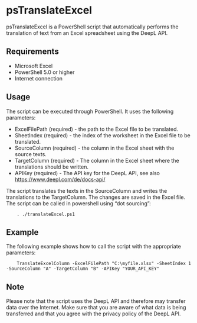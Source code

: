 # psTranslateExcel
psTranslateExcel is a PowerShell script that automatically performs the translation of text from an Excel spreadsheet using the DeepL API.

## Requirements
- Microsoft Excel
- PowerShell 5.0 or higher
- Internet connection

## Usage
The script can be executed through PowerShell. It uses the following parameters:
- ExcelFilePath (required) - the path to the Excel file to be translated.
- SheetIndex (required) - the index of the worksheet in the Excel file to be translated.
- SourceColumn (required) - the column in the Excel sheet with the source texts.
- TargetColumn (required) - The column in the Excel sheet where the translations should be written.
- APIKey (required) - The API key for the DeepL API, see also https://www.deepl.com/de/docs-api/

The script translates the texts in the SourceColumn and writes the translations to the TargetColumn. The changes are saved in the Excel file. The script can be called in powershell using “dot sourcing”:
```
    . ./translateExcel.ps1
```
## Example
The following example shows how to call the script with the appropriate parameters:
```
    TranslateExcelColumn -ExcelFilePath "C:\myfile.xlsx" -SheetIndex 1 -SourceColumn "A" -TargetColumn "B" -APIKey "YOUR_API_KEY"
```

## Note
Please note that the script uses the DeepL API and therefore may transfer data over the Internet. Make sure that you are aware of what data is being transferred and that you agree with the privacy policy of the DeepL API.

